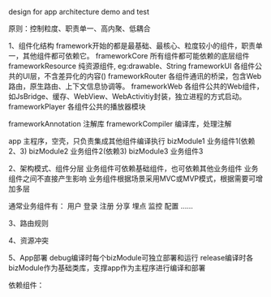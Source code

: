 design for app architecture demo and test

原则：控制粒度、职责单一、高内聚、低耦合

1、组件化结构
framework开始的都是最基础、最核心、粒度较小的组件，职责单一，其他组件都可依赖它。
frameworkCore       所有组件都可能依赖的底层组件
frameworkResource   纯资源组件, eg:drawable、String
frameworkUI         各组件公共的UI层，不含差异化的内容()
frameworkRouter     各组件通讯的桥梁，包含Web路由，原生路由、上下文信息协调等。
frameworkWeb        各组件公共的Web组件，如JsBridge、缓存、WebView、WebActivitiy封装，独立进程的方式启动。
frameworkPlayer     各组件公共的播放器模块

frameworkAnnotation 注解库
frameworkCompiler   编译库，处理注解

app                 主程序，空壳，只负责集成其他组件编译执行
bizModule1          业务组件1(依赖2、3)
bizModule2          业务组件2(依赖3)
bizModule3          业务组件3

2、架构模式、组件分层
业务组件可依赖基础组件，也可依赖其他业务组件
业务组件之间不直接产生影响
业务组件根据场景采用MVC或MVP模式，根据需要可增加多层

通常业务组件有：
用户
登录
注册
分享
埋点
监控
配置
……

3、路由规则

4、资源冲突

5、App部署
debug编译时每个bizModule可独立部署和运行
release编译时各bizModule作为基础类库，支撑app作为主程序进行编译和部署

依赖组件：
